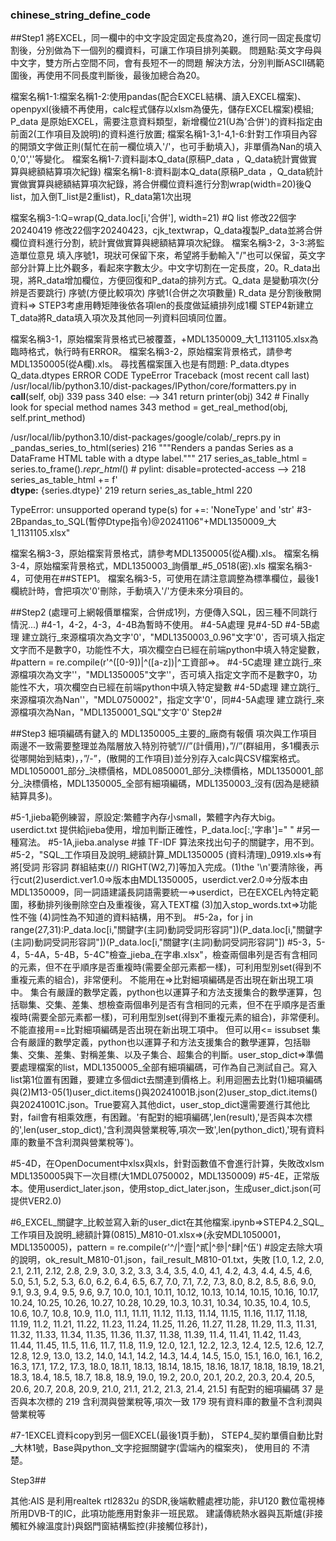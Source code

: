 ### chinese_string_define_code
##Step1 
將EXCEL，同一欄中的中文字設定固定長度為20，進行同一固定長度切割後，分別做為下一個列的欄資料，可讓工作項目排列美觀。
問題點:英文字母與中文字，雙方所占空間不同，會有長短不一的問題
解決方法，分別判斷ASCII碼範圍後，再使用不同長度判斷後，最後加總合為20。

檔案名稱1-1:檔案名稱1-2:使用pandas(配合EXCEL結構、讀入EXCEL檔案)、openpyxl(後續不再使用，calc程式儲存以xlsm為優先，儲存EXCEL檔案)模組;
P_data 是原始EXCEL，需要注意資料類型，新增欄位21(U為'合併')的資料指定由前面2(工作項目及說明)的資料進行放置;
檔案名稱1-3,1-4,1-6:針對工作項目內容的開頭文字做正則(幫忙在前一欄位填入'/'，也可手動填入)，非單價為Nan的填入0,'0',''等變化。
檔案名稱1-7:資料副本Q_data(原稿P_data ，Q_data統計實做實算與總額結算項次紀錄)
檔案名稱1-8:資料副本Q_data(原稿P_data ，Q_data統計實做實算與總額結算項次紀錄，將合併欄位資料進行分割wrap(width=20)後Q list，加入倒T_list是2重list)，R_data第1次出現

檔案名稱3-1:Q=wrap(Q_data.loc[i,'合併'], width=21) #Q list 修改22個字20240419 修改22個字20240423，cjk_textwrap，Q_data複製P_data並將合併欄位資料進行分割，統計實做實算與總額結算項次紀錄。
檔案名稱3-2，3-3:將監造單位意見 填入序號1，現狀可保留下來，希望將手動輸入"/"也可以保留，英文字部分計算上比外觀多，看起來字數太少。中文字切割在一定長度，20。R_data出現，將R_data增加欄位，方便回復和P_data的排列方式。Q_data 是變動項次(分辨是否要跳行) 序號(方便比較項次) 序號1(合併之次項數量) R_data 是分割後散開資料=> STEP3考慮用轉矩陣後依各項len的長度做延續排列成1欄 STEP4新建立T_data將R_data填入項次及其他同一列資料回填同位置。

檔案名稱3-1，原始檔案背景格式已被覆蓋，+MDL1350009_大1_1131105.xlsx為臨時格式，執行時有ERROR。
檔案名稱3-2，原始檔案背景格式，請參考MDL1350005(從A欄).xls。
尋找舊檔案匯入也是有問題:
P_data.dtypes
Q_data.dtypes
ERROR CODE
TypeError                                 Traceback (most recent call last)
/usr/local/lib/python3.10/dist-packages/IPython/core/formatters.py in __call__(self, obj)
    339                 pass
    340             else:
--> 341                 return printer(obj)
    342             # Finally look for special method names
    343             method = get_real_method(obj, self.print_method)

/usr/local/lib/python3.10/dist-packages/google/colab/_reprs.py in _pandas_series_to_html(series)
    216     """Renders a pandas Series as a DataFrame HTML table with a dtype label."""
    217     series_as_table_html = series.to_frame()._repr_html_()  # pylint: disable=protected-access
--> 218     series_as_table_html += f'<br><label><b>dtype:</b> {series.dtype}</label>'
    219     return series_as_table_html
    220 

TypeError: unsupported operand type(s) for +=: 'NoneType' and 'str'
#3-2Bpandas_to_SQL(暫停Dtype指令)@20241106"+MDL1350009_大1_1131105.xlsx"



檔案名稱3-3，原始檔案背景格式，請參考MDL1350005(從A欄).xls。
檔案名稱3-4，原始檔案背景格式，MDL1350003_詢價單_#5_0518(密).xls
檔案名稱3-4，可使用在##STEP1。
檔案名稱3-5，可使用在請注意調整為標準欄位，最後1欄統計時，會把項次'0'刪除，手動填入'/'方便未來分項目的。

##Step2 (處理可上網報價單檔案，合併成1列，方便傳入SQL，因三種不同跳行情況...)
#4-1，4-2，4-3，4-4B為暫時不使用。
#4-5A處理 見#4-5D
#4-5B處理 建立跳行_來源檔項次為文字'0'，"MDL1350003_0.96"文字'0'，否可填入指定文字而不是數字0，功能性不大，項次欄空白已經在前端python中填入特定變數，#pattern = re.compile(r'^\([0-9]\)|^\([a-z]\)|^工資部=>。
#4-5C處理 建立跳行_來源檔項次為文字''，"MDL1350005"文字''，否可填入指定文字而不是數字0，功能性不大，項次欄空白已經在前端python中填入特定變數
#4-5D處理 建立跳行_來源檔項次為Nan''，"MDL0750002"，指定文字'0'，同#4-5A處理 建立跳行_來源檔項次為Nan，"MDL1350001_SQL"文字'0'
Step2#

##Step3
細項編碼有鍵入的
MDL1350005_主要的_廠商有報價
項次與工作項目 兩邊不一致需要整理並為階層放入特別符號”///”(計價用)，”//”(群組用，多1欄表示從哪開始到結束)，，”/-”，(散開的工作項目)並分別存入calc與CSV檔案格式。
MDL1050001_部分_決標價格，MDL0850001_部分_決標價格，MDL1350001_部分_決標價格，MDL1350005_全部有細項編碼，MDL1350003_沒有(因為是總額結算具多)。

#5-1,jieba範例練習，原設定:繁體字內存小small，繁體字內存大big。userdict.txt 提供給jieba使用，增加判斷正確性，P_data.loc[:,'字串']=" " #另一種寫法。
#5-1A,jieba.analyse #據 TF-IDF 算法來找出句子的關鍵字，用不到。
#5-2，"SQL_工作項目及說明_總額計算_MDL1350005 (資料清理)_0919.xls=>有將[受詞   形容詞  群組結束(//)  RIGHT(W2,7)]等加入完成。(1)the '\n'要清除後，再行cut(2)userdict.ver1.0=>版本由MDL1350005，userdict.ver2.0=>分版本由MDL1350009，同一詞語建議長詞語需要統一=>userdict，已在EXCEL內特定範圍，移動排列後刪除空白及重複後，寫入TEXT檔 (3)加入stop_words.txt=>功能性不強 (4)詞性為不知道的資料結構，用不到。
#5-2a，for j in range(27,31):P_data.loc[i,"關鍵字(主詞)動詞受詞形容詞"])(P_data.loc[i,"關鍵字(主詞)動詞受詞形容詞"])(P_data.loc[i,"關鍵字(主詞)動詞受詞形容詞"])
#5-3，5-4，5-4A，5-4B，5-4C"檢查_jieba_在字串.xlsx"，檢查兩個串列是否有含相同的元素，但不在乎順序是否重複時(需要全部元素都一樣)，可利用型別set(得到不重複元素的組合)，非常便利。 不能用在=>比對細項編碼是否出現在新出現工項中。 集合有嚴謹的數學定義，python也以運算子和方法支援集合的數學運算，包括聯集、交集、差集、想檢查兩個串列是否有含相同的元素，但不在乎順序是否重複時(需要全部元素都一樣)，可利用型別set(得到不重複元素的組合)，非常便利。 不能直接用==比對細項編碼是否出現在新出現工項中。 但可以用<= issubset 集合有嚴謹的數學定義，python也以運算子和方法支援集合的數學運算，包括聯集、交集、差集、對稱差集、以及子集合、超集合的判斷。user_stop_dict=>準備要處理檔案的list，MDL1350005_全部有細項編碼，可作為自己測試自己。寫入list第1位置有困難，要建立多個dict去關連到價格上。利用迴圈去比對(1)細項編碼與(2)M13-05(1)user_dict.items()與20241001B.json(2)user_stop_dict.items()與20241001C.json。True要寫入其他dict，user_stop_dict還需要進行其他比對，fail會有相乘效應，有困難。'有配對的細項編碼',len(result),'是否與本次標的',len(user_stop_dict),'含利潤與營業稅等,項次一致',len(python_dict),'現有資料庫的數量不含利潤與營業稅等')。

#5-4D，在OpenDocument中xlsx與xls，針對函數值不會進行計算，失敗改xlsm MDL1350005與下一次目標(大1MDL0750002，MDL1350009)
#5-4E，正常版本。使用userdict_later.json，使用stop_dict_later.json，生成user_dict.json(可提供VER2.0)

#6_EXCEL_關鍵字_比較並寫入新的user_dict在其他檔案.ipynb=>STEP4.2_SQL_工作項目及說明_總額計算(0815)_M810-01.xlsx=>(永安MDL1050001，MDL1350005)，pattern = re.compile(r'^/|^壹|^貳|^參|^肆|^伍') #設定去除大項的說明，ok_result_M810-01.json，fail_result_M810-01.txt，失敗 [1.0, 1.2, 2.0, 2.1, 2.11, 2.12, 2.8, 2.9, 3.0, 3.2, 3.3, 3.4, 3.5, 4.0, 4.1, 4.2, 4.3, 4.4, 4.5, 4.6, 5.0, 5.1, 5.2, 5.3, 6.0, 6.2, 6.4, 6.5, 6.7, 7.0, 7.1, 7.2, 7.3, 8.0, 8.2, 8.5, 8.6, 9.0, 9.1, 9.3, 9.4, 9.5, 9.6, 9.7, 10.0, 10.1, 10.11, 10.12, 10.13, 10.14, 10.15, 10.16, 10.17, 10.24, 10.25, 10.26, 10.27, 10.28, 10.29, 10.3, 10.31, 10.34, 10.35, 10.4, 10.5, 10.6, 10.7, 10.8, 10.9, 11.0, 11.1, 11.11, 11.12, 11.13, 11.14, 11.15, 11.16, 11.17, 11.18, 11.19, 11.2, 11.21, 11.22, 11.23, 11.24, 11.25, 11.26, 11.27, 11.28, 11.29, 11.3, 11.31, 11.32, 11.33, 11.34, 11.35, 11.36, 11.37, 11.38, 11.39, 11.4, 11.41, 11.42, 11.43, 11.44, 11.45, 11.5, 11.6, 11.7, 11.8, 11.9, 12.0, 12.1, 12.2, 12.3, 12.4, 12.5, 12.6, 12.7, 12.8, 12.9, 13.0, 13.2, 14.0, 14.1, 14.2, 14.3, 14.4, 14.5, 15.0, 15.1, 16.0, 16.1, 16.2, 16.3, 17.1, 17.2, 17.3, 18.0, 18.11, 18.13, 18.14, 18.15, 18.16, 18.17, 18.18, 18.19, 18.21, 18.3, 18.4, 18.5, 18.7, 18.8, 18.9, 19.0, 19.2, 20.0, 20.1, 20.2, 20.3, 20.4, 20.5, 20.6, 20.7, 20.8, 20.9, 21.0, 21.1, 21.2, 21.3, 21.4, 21.5]
有配對的細項編碼 37 是否與本次標的 219 含利潤與營業稅等,項次一致 179 現有資料庫的數量不含利潤與營業稅等

#7-1EXCEL資料copy到另一個EXCEL(最後1頁手動)，
STEP4_契約單價自動比對_大林1號，Base與python_文字挖掘關鍵字(雲端內的檔案夾)，
使用目的 不清楚。

Step3##

其他:AIS 是利用realtek rtl2832u 的SDR,後端軟體處裡功能，非U120 數位電視棒所用DVB-T的IC，此項功能應用對象非一班民眾。
建議傳統熱水器與瓦斯爐(非接觸紅外線溫度計)與鋁門窗結構監控(非接觸位移計)，
